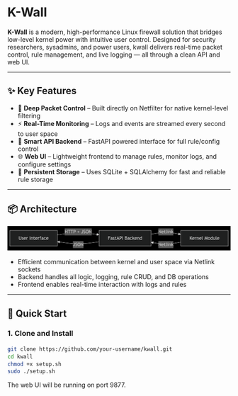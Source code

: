 # K-Wall

**K-Wall** is a modern, high-performance Linux firewall solution that bridges low-level kernel power with intuitive user control. Designed for security researchers, sysadmins, and power users, kwall delivers real-time packet control, rule management, and live logging — all through a clean API and web UI.

---

## ✨ Key Features

- 🔐 **Deep Packet Control** – Built directly on Netfilter for native kernel-level filtering
- ⚡ **Real-Time Monitoring** – Logs and events are streamed every second to user space
- 🧠 **Smart API Backend** – FastAPI powered interface for full rule/config control
- 🌐 **Web UI** – Lightweight frontend to manage rules, monitor logs, and configure settings
- 💾 **Persistent Storage** – Uses SQLite + SQLAlchemy for fast and reliable rule storage

---

## 📦 Architecture
![Archetecture](docs/archetecture.png)

- Efficient communication between kernel and user space via Netlink sockets
- Backend handles all logic, logging, rule CRUD, and DB operations
- Frontend enables real-time interaction with logs and rules

---

## 🚀 Quick Start

### 1. Clone and Install

```bash
git clone https://github.com/your-username/kwall.git
cd kwall
chmod +x setup.sh
sudo ./setup.sh
```
The web UI will be running on port 9877.

